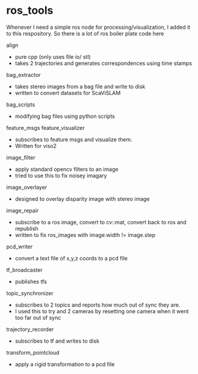 ros_tools
============

Whenever I need a simple ros node for processing/visualization, I added it to this respository.
So there is a lot of ros boiler plate code here

align
- pure cpp (only uses file io/ stl)
- takes 2 trajectories and generates correspondences using time stamps

bag_extractor 
- takes stereo images from a bag file and write to disk
- written to convert datasets for ScaViSLAM

bag_scripts
- modifying bag files using python scripts

feature_msgs
feature_visualizer
- subscribes to feature msgs and visualize them.  
- Written for viso2

image_filter
- apply standard opencv filters to an image
- tried to use this to fix noisey imagary

image_overlayer
- designed to overlay disparity image with stereo image

image_repair
- subscribe to a ros image, convert to cv::mat, convert back to ros and republish
- written to fix ros_images with image.width != image.step

pcd_writer
- convert a text file of x,y,z coords to a pcd file

tf_broadcaster
- publishes tfs

topic_synchronizer
- subscribes to 2 topics and reports how much out of sync they are.  
- I used this to try and 2 cameras by resetting one camera when it went too far out of sync

trajectory_recorder
- subscribes to tf and writes to disk

transform_pointcloud
- apply a rigid transformation to a pcd file
